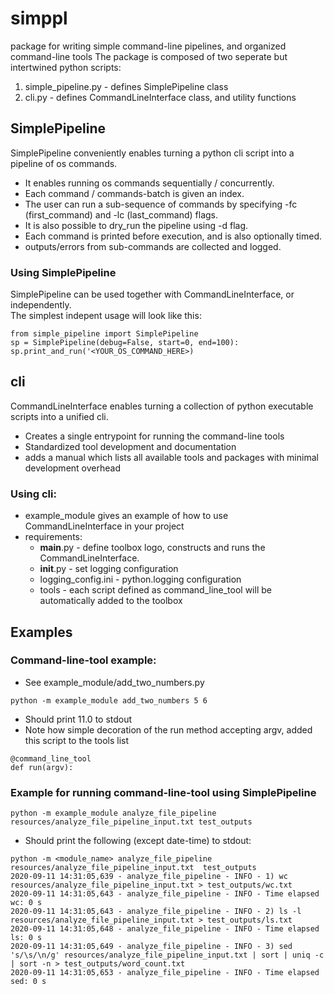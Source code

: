 # simppl
package for writing simple command-line pipelines, and organized command-line tools
The package is composed of two seperate but intertwined python scripts:
1. simple_pipeline.py - defines SimplePipeline class
2. cli.py - defines CommandLineInterface class, and utility functions

## SimplePipeline
SimplePipeline conveniently enables turning a python cli script into a pipeline of os commands.
- It enables running os commands sequentially / concurrently.
- Each command / commands-batch is given an index.
- The user can run a sub-sequence of commands by specifying -fc (first_command) and -lc (last_command) flags.
- It is also possible to dry_run the pipeline using -d flag.
- Each command is printed before execution, and is also optionally timed.
- outputs/errors from sub-commands are collected and logged.

### Using SimplePipeline
SimplePipeline can be used together with CommandLineInterface, or independently. <br>
The simplest indepent usage will look like this:
~~~
from simple_pipeline import SimplePipeline
sp = SimplePipeline(debug=False, start=0, end=100):
sp.print_and_run('<YOUR_OS_COMMAND_HERE>)
~~~

## cli
CommandLineInterface enables turning a collection of python executable scripts into a unified cli.
- Creates a single entrypoint for running the command-line tools
- Standardized tool development and documentation
- adds a manual which lists all available tools and packages with minimal development overhead

### Using cli:
- example_module gives an example of how to use CommandLineInterface in your project
- requirements:
    - __main__.py - define toolbox logo, constructs and runs the CommandLineInterface. 
    - __init__.py - set logging configuration
    - logging_config.ini - python.logging configuration
    - tools - each script defined as command_line_tool will be automatically added to the toolbox
    

## Examples 
### Command-line-tool example:
- See example_module/add_two_numbers.py
~~~
python -m example_module add_two_numbers 5 6
~~~
- Should print 11.0 to stdout  
- Note how simple decoration of the run method accepting argv, added this script to the tools list
~~~
@command_line_tool
def run(argv):
~~~


### Example for running command-line-tool using SimplePipeline
~~~
python -m example_module analyze_file_pipeline resources/analyze_file_pipeline_input.txt test_outputs
~~~
- Should print the following (except date-time) to stdout:
~~~
python -m <module_name> analyze_file_pipeline  resources/analyze_file_pipeline_input.txt  test_outputs 
2020-09-11 14:31:05,639 - analyze_file_pipeline - INFO - 1) wc resources/analyze_file_pipeline_input.txt > test_outputs/wc.txt
2020-09-11 14:31:05,643 - analyze_file_pipeline - INFO - Time elapsed wc: 0 s
2020-09-11 14:31:05,643 - analyze_file_pipeline - INFO - 2) ls -l resources/analyze_file_pipeline_input.txt > test_outputs/ls.txt
2020-09-11 14:31:05,648 - analyze_file_pipeline - INFO - Time elapsed ls: 0 s
2020-09-11 14:31:05,649 - analyze_file_pipeline - INFO - 3) sed 's/\s/\n/g' resources/analyze_file_pipeline_input.txt | sort | uniq -c | sort -n > test_outputs/word_count.txt
2020-09-11 14:31:05,653 - analyze_file_pipeline - INFO - Time elapsed sed: 0 s
~~~
